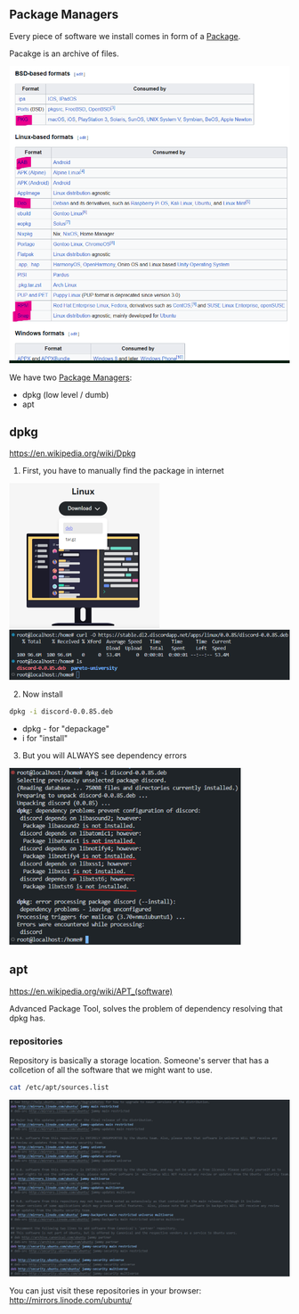 ## Package Managers

Every piece of software we install comes in form of a [Package](https://en.wikipedia.org/wiki/Package_format). 

Pacakge is an archive of files.

![](img/1.png)

We have two [Package Managers](https://en.wikipedia.org/wiki/Package_manager):
- dpkg (low level / dumb)
- apt   

## dpkg
https://en.wikipedia.org/wiki/Dpkg

1. First, you have to manually find the package in internet
<img src="img/2.png" style="zoom:50%">
<img src="img/3.png" style="zoom:100%">

2. Now install

```sh
dpkg -i discord-0.0.85.deb
```
- dpkg - for "depackage"
- i for "install"

3. But you will ALWAYS see dependency errors

<img src="img/4.png" style="zoom:80%">

## apt
https://en.wikipedia.org/wiki/APT_(software)

Advanced Package Tool, solves the problem of dependency resolving that dpkg has.


### repositories

Repository is basically a storage location. Someone's server that has a collcetion of all the software that we might want to use.
```sh
cat /etc/apt/sources.list
```
<img src="img/5.png" style="zoom:80%">

You can just visit these repositories in your browser: http://mirrors.linode.com/ubuntu/

